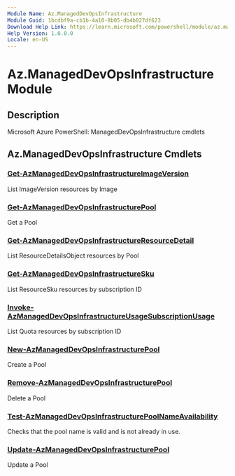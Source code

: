 ```yaml
---
Module Name: Az.ManagedDevOpsInfrastructure
Module Guid: 1bcdbf9a-cb1b-4a10-8b05-db4b027df623
Download Help Link: https://learn.microsoft.com/powershell/module/az.manageddevopsinfrastructure
Help Version: 1.0.0.0
Locale: en-US
---
```


# Az.ManagedDevOpsInfrastructure Module
## Description
Microsoft Azure PowerShell: ManagedDevOpsInfrastructure cmdlets

## Az.ManagedDevOpsInfrastructure Cmdlets
### [Get-AzManagedDevOpsInfrastructureImageVersion](Get-AzManagedDevOpsInfrastructureImageVersion.md)
List ImageVersion resources by Image

### [Get-AzManagedDevOpsInfrastructurePool](Get-AzManagedDevOpsInfrastructurePool.md)
Get a Pool

### [Get-AzManagedDevOpsInfrastructureResourceDetail](Get-AzManagedDevOpsInfrastructureResourceDetail.md)
List ResourceDetailsObject resources by Pool

### [Get-AzManagedDevOpsInfrastructureSku](Get-AzManagedDevOpsInfrastructureSku.md)
List ResourceSku resources by subscription ID

### [Invoke-AzManagedDevOpsInfrastructureUsageSubscriptionUsage](Invoke-AzManagedDevOpsInfrastructureUsageSubscriptionUsage.md)
List Quota resources by subscription ID

### [New-AzManagedDevOpsInfrastructurePool](New-AzManagedDevOpsInfrastructurePool.md)
Create a Pool

### [Remove-AzManagedDevOpsInfrastructurePool](Remove-AzManagedDevOpsInfrastructurePool.md)
Delete a Pool

### [Test-AzManagedDevOpsInfrastructurePoolNameAvailability](Test-AzManagedDevOpsInfrastructurePoolNameAvailability.md)
Checks that the pool name is valid and is not already in use.

### [Update-AzManagedDevOpsInfrastructurePool](Update-AzManagedDevOpsInfrastructurePool.md)
Update a Pool

